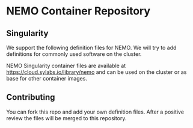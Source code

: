 # NEMO Container Repository

## Singularity

We support the following definition files for NEMO. We will try to add definitions for commonly used software on the cluster.

NEMO Singularity container files are available at https://cloud.sylabs.io/library/nemo and can be used on the cluster or as base for other container images.

## Contributing

You can fork this repo and add your own definition files. After a positive review the files will be merged to this repository.
